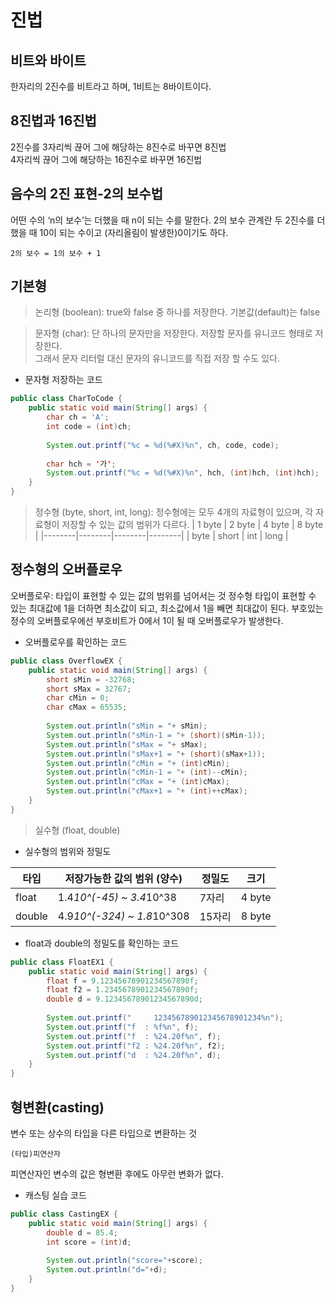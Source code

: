진법
===
비트와 바이트
------
한자리의 2진수를 비트라고 하며, 1비트는 8바이트이다.

8진법과 16진법
-----
2진수를 3자리씩 끊어 그에 해당하는 8진수로 바꾸면 8진법   
4자리씩 끊어 그에 해당하는 16진수로 바꾸면 16진법   

음수의 2진 표현-2의 보수법
--------------
어떤 수의 ‘n의 보수’는 더했을 때 n이 되는 수를 말한다.
2의 보수 관계란 두 2진수를 더했을 때 10이 되는 수이고 (자리올림이 발생한)0이기도 하다.

    2의 보수 = 1의 보수 + 1

기본형
----
> 논리형 (boolean): true와 false 중 하나를 저장한다. 기본값(default)는 false

> 문자형 (char): 단 하나의 문자만을 저장한다. 저장할 문자를 유니코드 형태로 저장한다.   
그래서 문자 리터럴 대신 문자의 유니코드를 직접 저장 할 수도 있다.
* 문자형 저장하는 코드
```java
public class CharToCode {
	public static void main(String[] args) {
		char ch = 'A';
		int code = (int)ch;
		
		System.out.printf("%c = %d(%#X)%n", ch, code, code);
		
		char hch = '가';
		System.out.printf("%c = %d(%#X)%n", hch, (int)hch, (int)hch);
	}
}
```

> 정수형 (byte, short, int, long): 정수형에는 모두 4개의 자료형이 있으며, 각 자료형이 저장할 수 있는 값의 범위가 다르다.
| 1 byte | 2 byte | 4 byte | 8 byte |
|--------|--------|--------|--------|
| byte   | short  | int    | long   |

정수형의 오버플로우
------------
오버플로우: 타입이 표현할 수 있는 값의 범위를 넘어서는 것
정수형 타입이 표현할 수 있는 최대값에 1을 더하면 최소값이 되고, 최소값에서 1을 빼면 최대값이 된다.
부호있는 정수의 오버플로우에선 부호비트가 0에서 1이 될 때 오버플로우가 발생한다.
* 오버플로우를 확인하는 코드
```java
public class OverflowEX {
	public static void main(String[] args) {
		short sMin = -32768;
		short sMax = 32767;
		char cMin = 0;
		char cMax = 65535;
		
		System.out.println("sMin = "+ sMin);
		System.out.println("sMin-1 = "+ (short)(sMin-1));
		System.out.println("sMax = "+ sMax);
		System.out.println("sMax+1 = "+ (short)(sMax+1));
		System.out.println("cMin = "+ (int)cMin);
		System.out.println("cMin-1 = "+ (int)--cMin);
		System.out.println("cMax = "+ (int)cMax);
		System.out.println("cMax+1 = "+ (int)++cMax);
	}
}
```
>실수형 (float, double)
* 실수형의 범위와 정밀도

| 타입   | 저장가능한 값의 범위 (양수) | 정밀도 | 크기   |
|--------|-----------------------------|--------|--------|
| float  | 1.4*10^(-45) ~ 3.4*10^38    | 7자리  | 4 byte |
| double | 4.9*10^(-324) ~ 1.8*10^308  | 15자리 | 8 byte |

* float과 double의 정밀도를 확인하는 코드
```java
public class FloatEX1 {
	public static void main(String[] args) {
		float f = 9.12345678901234567890f;
		float f2 = 1.2345678901234567890f;
		double d = 9.12345678901234567890d;
		
		System.out.printf("     123456789012345678901234%n");
		System.out.printf("f  : %f%n", f);
		System.out.printf("f  : %24.20f%n", f);
		System.out.printf("f2 : %24.20f%n", f2);
		System.out.printf("d  : %24.20f%n", d);
	}
}
```

형변환(casting)
----
변수 또는 상수의 타입을 다른 타입으로 변환하는 것

	(타입)피연산자

피연산자인 변수의 값은 형변환 후에도 아무런 변화가 없다.
* 캐스팅 실습 코드
```java
public class CastingEX {
	public static void main(String[] args) {
		double d = 85.4;
		int score = (int)d;
		
		System.out.println("score="+score);
		System.out.println("d="+d);
	}
}
```
